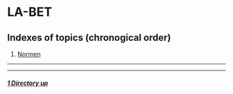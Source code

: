 # LA-BET

Indexes of topics (chronogical order)
-------------------------------------

1. [Normen](./Normen.md) 

----
----

##### [1 Directory up](./../README.md)
